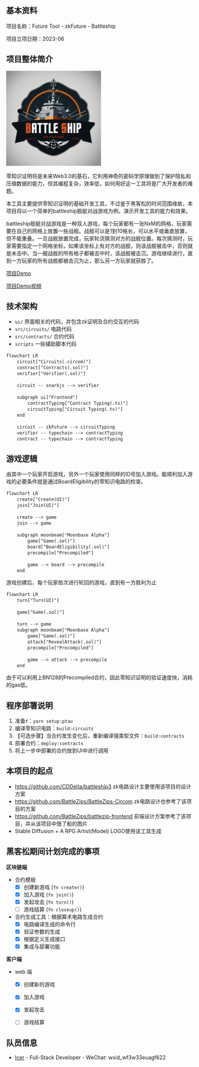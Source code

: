 ## 基本资料

项目名称：Future Tool - zkFuture - Battleship

项目立项日期：2023-06

## 项目整体简介

<img src="docs/logo.png" width="256"/>

零知识证明将是未来Web3.0的基石，它利用神奇的密码学原理做到了保护隐私和压缩数据的能力，但其编程复杂，效率低，如何用好这一工具将是广大开发者的难题。

本工具主要提供零知识证明的基础开发工具，不过鉴于黑客松的时间范围缘故，本项目将以一个简单的battleship舰艇对战游戏为例，演示开发工具的能力和效果。

battleship舰艇对战游戏是一种双人游戏，每个玩家都有一张NxM的网格，玩家需要在自己的网格上放置一些战舰。战舰可以是1到10格长，可以水平或垂直放置，但不能重叠。一旦战舰放置完成，玩家轮流猜测对方的战舰位置。每次猜测时，玩家需要指定一个网格坐标，如果该坐标上有对方的战舰，则该战舰被击中，否则就是未击中。当一艘战舰的所有格子都被击中时，该战舰被击沉。游戏继续进行，直到一方玩家的所有战舰都被击沉为止，那么另一方玩家就获胜了。

[项目Demo](docs/demo.md)

[项目Demo视频](https://www.editool.cn/zkFuture.mp4)


## 技术架构

- `ui/` 界面相关的代码，并包含zk证明及合约交互的代码
- `src/circuits/` 电路代码
- `src/contracts/` 合约代码
- `scripts` 一些辅助脚本代码

```mermaid
flowchart LR
    circuit["Circuits(.circom)"]
    contract["Contracts(.sol)"]
    verifier["Verifier(.sol)"]

    circuit -- snarkjs --> verifier

    subgraph ui["Frontend"]
        contractTyping["Contract Typing(.ts)"]
        circuitTyping["Circuit Typing(.ts)"]
    end

    circuit -- zkFuture --> circuitTyping 
    verifier -- typechain --> contractTyping 
    contract -- typechain --> contractTyping 

```

## 游戏逻辑

由其中一个玩家开启游戏，另外一个玩家使用同样的ID号加入游戏。能顺利加入游戏的必要条件就是通过BoardEligibility的零知识电路的检查。

```mermaid
flowchart LR
    create["Create(UI)"]
    join["Join(UI)"]

    create --> game
    join --> game

    subgraph moonbeam["Moonbase Alpha"]
        game["Game(.sol)"]
        board["BoardEligibility(.sol)"]
        precompile["Precompiled"]

        game --> board --> precompile
    end
```

游戏创建后，每个玩家依次进行轮回的游戏，直到有一方胜利为止

```mermaid
flowchart LR
    turn["Turn(UI)"]

    game["Game(.sol)"]

    turn --> game 
    subgraph moonbeam["Moonbase Alpha"]
        game["Game(.sol)"]
        attack["RevealAttack(.sol)"]
        precompile["Precompiled"]

        game --> attack --> precompile
    end
```

由于可以利用上BN128的Precompiled合约，因此零知识证明的验证速度快，消耗的gas低。

## 程序部署说明

1. 准备$\tau$：`yarn setup:ptau`
2. 编译零知识电路：`build:circuits`
3. 【可选步骤】当合约发生变化后，重新编译强类型文件：`build:contracts`
4. 部署合约：`deploy:contracts`
5. 将上一步中部署的合约放到UI中进行调用

## 本项目的起点

- https://github.com/CDDelta/battleship3 zk电路设计主要使用该项目的设计方案
- https://github.com/BattleZips/BattleZips-Circom zk电路设计也参考了该项目的方案
- https://github.com/BattleZips/battlezip-frontend 前端设计方案参考了该项目，并从该项目中借了船的图片
- Stable Diffusion + A RPG Artist(Model) LOGO使用该工具生成

## 黑客松期间计划完成的事项

**区块链端**

- 合约模板
  - [x] 创建新游戏 (`fn create()`)
  - [x] 加入游戏 (`fn join()`)
  - [x] 发起攻击 (`fn turn()`)
  - [ ] 游戏结算 (`fn closeup()`)

- 合约生成工具：根据算术电路生成合约
  - [x] 电路编译生成的命令行
  - [x] 验证参数的生成
  - [x] 根据定义生成接口
  - [x] 集成与部署功能

**客户端**

- web 端
  - [x] 创建新的游戏
  - [x] 加入游戏
  - [x] 发起攻击
  - [ ] 游戏结算



## 队员信息

- [Icer](https://github.com/wizicer) - Full-Stack Developer - WeChat: wxid_wf3w33euagf622